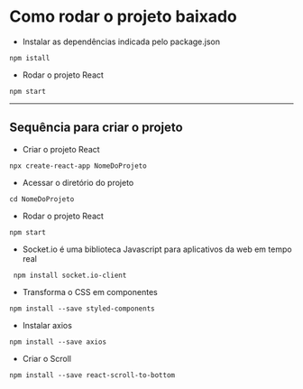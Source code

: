 # Como rodar o projeto baixado
- Instalar as dependências indicada pelo package.json
```
npm istall
```

- Rodar o projeto React
```
npm start
```
--- 

## Sequência para criar o projeto
- Criar o projeto React 
```
npx create-react-app NomeDoProjeto
```

- Acessar o diretório do projeto
```
cd NomeDoProjeto
```
- Rodar o projeto React
```
npm start
```
- Socket.io é uma biblioteca Javascript para aplicativos da web em tempo real
```
 npm install socket.io-client
 ```
 - Transforma o CSS em componentes
 ```
 npm install --save styled-components
 ```
- Instalar axios
```
npm install --save axios
```
- Criar o Scroll
```
npm install --save react-scroll-to-bottom
```

